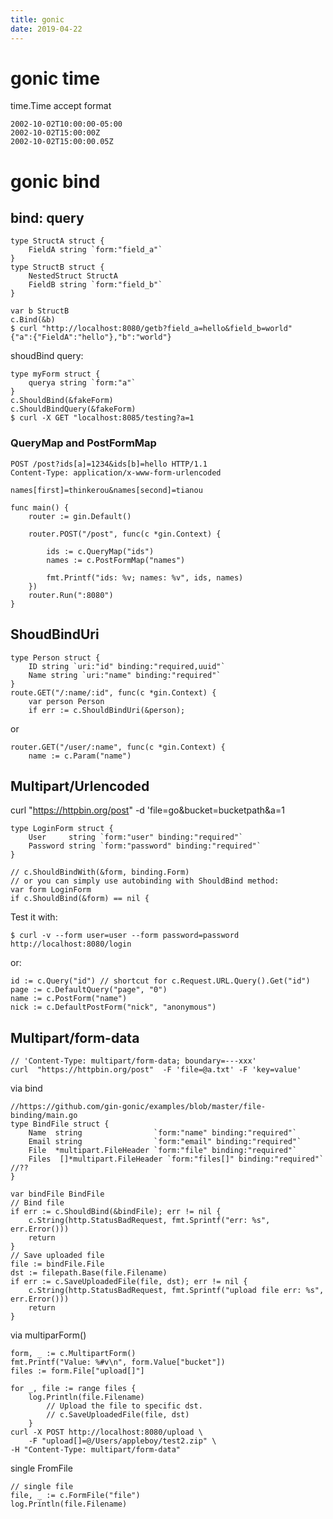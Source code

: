 ```yaml
---
title: gonic
date: 2019-04-22
---
```

# gonic time
time.Time accept format

    2002-10-02T10:00:00-05:00
    2002-10-02T15:00:00Z
    2002-10-02T15:00:00.05Z

# gonic bind

## bind: query

    type StructA struct {
        FieldA string `form:"field_a"`
    }
    type StructB struct {
        NestedStruct StructA
        FieldB string `form:"field_b"`
    }

    var b StructB
    c.Bind(&b)
    $ curl "http://localhost:8080/getb?field_a=hello&field_b=world"
    {"a":{"FieldA":"hello"},"b":"world"}

shoudBind query:

    type myForm struct {
        querya string `form:"a"`
    }
    c.ShouldBind(&fakeForm)
    c.ShouldBindQuery(&fakeForm) 
    $ curl -X GET "localhost:8085/testing?a=1

### QueryMap and PostFormMap
    POST /post?ids[a]=1234&ids[b]=hello HTTP/1.1
    Content-Type: application/x-www-form-urlencoded

    names[first]=thinkerou&names[second]=tianou

    func main() {
        router := gin.Default()

        router.POST("/post", func(c *gin.Context) {

            ids := c.QueryMap("ids")
            names := c.PostFormMap("names")

            fmt.Printf("ids: %v; names: %v", ids, names)
        })
        router.Run(":8080")
    }

## ShoudBindUri

    type Person struct {
        ID string `uri:"id" binding:"required,uuid"`
        Name string `uri:"name" binding:"required"`
    }
    route.GET("/:name/:id", func(c *gin.Context) {
		var person Person
		if err := c.ShouldBindUri(&person);

or 

    router.GET("/user/:name", func(c *gin.Context) {
		name := c.Param("name")

## Multipart/Urlencoded
curl  "https://httpbin.org/post"  -d 'file=go&bucket=bucketpath&a=1

    type LoginForm struct {
        User     string `form:"user" binding:"required"`
        Password string `form:"password" binding:"required"`
    }

    // c.ShouldBindWith(&form, binding.Form)
    // or you can simply use autobinding with ShouldBind method:
    var form LoginForm
    if c.ShouldBind(&form) == nil {

Test it with:

    $ curl -v --form user=user --form password=password http://localhost:8080/login

or:

    id := c.Query("id") // shortcut for c.Request.URL.Query().Get("id")
    page := c.DefaultQuery("page", "0")
    name := c.PostForm("name")
    nick := c.DefaultPostForm("nick", "anonymous")

## Multipart/form-data
    // 'Content-Type: multipart/form-data; boundary=---xxx'
    curl  "https://httpbin.org/post"  -F 'file=@a.txt' -F 'key=value'


via bind

    //https://github.com/gin-gonic/examples/blob/master/file-binding/main.go
    type BindFile struct {
        Name  string                `form:"name" binding:"required"`
        Email string                `form:"email" binding:"required"`
        File  *multipart.FileHeader `form:"file" binding:"required"`
        Files  []*multipart.FileHeader `form:"files[]" binding:"required"` //??
    }

    var bindFile BindFile
    // Bind file
    if err := c.ShouldBind(&bindFile); err != nil {
        c.String(http.StatusBadRequest, fmt.Sprintf("err: %s", err.Error()))
        return
    }
    // Save uploaded file
    file := bindFile.File
    dst := filepath.Base(file.Filename)
    if err := c.SaveUploadedFile(file, dst); err != nil {
        c.String(http.StatusBadRequest, fmt.Sprintf("upload file err: %s", err.Error()))
        return
    }


via multiparForm()

    form, _ := c.MultipartForm()
    fmt.Printf("Value: %#v\n", form.Value["bucket"])
    files := form.File["upload[]"]

    for _, file := range files {
        log.Println(file.Filename)
			// Upload the file to specific dst.
			// c.SaveUploadedFile(file, dst)
		}
    curl -X POST http://localhost:8080/upload \
        -F "upload[]=@/Users/appleboy/test2.zip" \
    -H "Content-Type: multipart/form-data"

single FromFile

    // single file
    file, _ := c.FormFile("file")
    log.Println(file.Filename)
